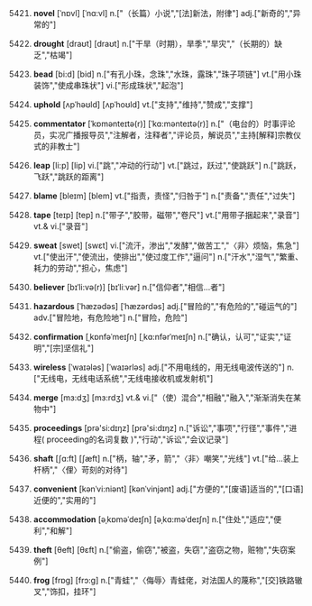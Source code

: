 5421. **novel**
[ˈnɒvl]  [ˈnɑ:vl]
n.["（长篇）小说","[法]新法，附律"]  adj.["新奇的","异常的"]  

5422. **drought**
[draʊt]  [draʊt]
n.["干旱（时期），旱季","旱灾","（长期的）缺乏","枯竭"]  

5423. **bead**
[bi:d]  [bid]
n.["有孔小珠，念珠","水珠，露珠","珠子项链"]  vt.["用小珠装饰","使成串珠状"]  vi.["形成珠状","起泡"]  

5424. **uphold**
[ʌpˈhəʊld]  [ʌpˈhoʊld]
vt.["支持","维持","赞成","支撑"]  

5425. **commentator**
[ˈkɒmənteɪtə(r)]  [ˈkɑ:mənteɪtə(r)]
n.["（电台的）时事评论员，实况广播报导员","注解者，注释者","评论员，解说员","主持[解释]宗教仪式的非教士"]  

5426. **leap**
[li:p]  [lip]
vi.["跳","冲动的行动"]  vt.["跳过，跃过","使跳跃"]  n.["跳跃，飞跃","跳跃的距离"]  

5427. **blame**
[bleɪm]  [blem]
vt.["指责，责怪","归咎于"]  n.["责备","责任","过失"]  

5428. **tape**
[teɪp]  [tep]
n.["带子","胶带，磁带","卷尺"]  vt.["用带子捆起来","录音"]  vt.& vi.["录音"]  

5429. **sweat**
[swet]  [swɛt]
vi.["流汗，渗出","发酵","做苦工","〈非〉烦恼，焦急"]  vt.["使出汗","使流出，使排出","使过度工作","逼问"]  n.["汗水","湿气","繁重、耗力的劳动","担心，焦虑"]  

5430. **believer**
[bɪˈli:və(r)]  [bɪˈliːvər]
n.["信仰者","相信…者"]  

5431. **hazardous**
[ˈhæzədəs]  [ˈhæzərdəs]
adj.["冒险的","有危险的","碰运气的"]  adv.["冒险地，有危险地"]  n.["冒险，危险"]  

5432. **confirmation**
[ˌkɒnfəˈmeɪʃn]  [ˌkɑ:nfərˈmeɪʃn]
n.["确认，认可","证实","证明","[宗]坚信礼"]  

5433. **wireless**
[ˈwaɪələs]  [ˈwaɪərləs]
adj.["不用电线的，用无线电波传送的"]  n.["无线电，无线电话系统","无线电接收机或发射机"]  

5434. **merge**
[mɜ:dʒ]  [mɜ:rdʒ]
vt.& vi.["（使）混合","相融","融入","渐渐消失在某物中"]  

5435. **proceedings**
[prə'si:dɪŋz]  [prə'si:dɪŋz]
n.["诉讼","事项","行径","事件","进程( proceeding的名词复数 )","行动","诉讼","会议记录"]  

5436. **shaft**
[ʃɑ:ft]  [ʃæft]
n.["柄，轴","矛，箭","〈非〉嘲笑","光线"]  vt.["给…装上杆柄","〈俚〉苛刻的对待"]  

5437. **convenient**
[kənˈvi:niənt]  [kənˈvinjənt]
adj.["方便的","[废语]适当的","[口语]近便的","实用的"]  

5438. **accommodation**
[əˌkɒməˈdeɪʃn]  [əˌkɑ:məˈdeɪʃn]
n.["住处","适应","便利","和解"]  

5439. **theft**
[θeft]  [θɛft]
n.["偷盗，偷窃","被盗，失窃","盗窃之物，赃物","失窃案例"]  

5440. **frog**
[frɒg]  [frɔ:g]
n.["青蛙","〈侮辱〉青蛙佬，对法国人的蔑称","[交]铁路辙叉","饰扣，挂环"]  

